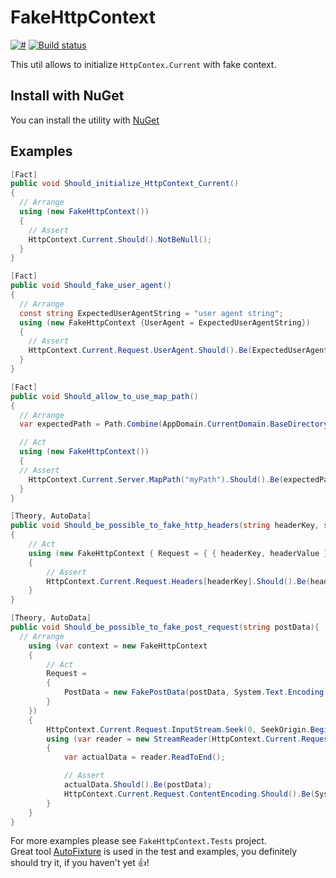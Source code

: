 # FakeHttpContext

[![#](https://img.shields.io/nuget/v/FakeHttpContext.svg)](https://www.nuget.org/packages/FakeHttpContext/)
[![Build status](https://ci.appveyor.com/api/projects/status/l2jnlqj0vtkbr6ob?svg=true)](https://ci.appveyor.com/project/vadimzozulya/fakehttpcontext)

This util allows to initialize `HttpContex.Current` with fake context.

## Install with NuGet
You can install the utility with [NuGet](https://www.nuget.org/packages/FakeHttpContext/)

## Examples

```csharp
[Fact]
public void Should_initialize_HttpContext_Current()
{
  // Arrange
  using (new FakeHttpContext())
  {
    // Assert
    HttpContext.Current.Should().NotBeNull();
  }
}

[Fact]
public void Should_fake_user_agent()
{
  // Arrange
  const string ExpectedUserAgentString = "user agent string";
  using (new FakeHttpContext {UserAgent = ExpectedUserAgentString})
  {
    // Assert
    HttpContext.Current.Request.UserAgent.Should().Be(ExpectedUserAgentString);
  }
}

[Fact]
public void Should_allow_to_use_map_path()
{
  // Arrange
  var expectedPath = Path.Combine(AppDomain.CurrentDomain.BaseDirectory, "myPath");

  // Act
  using (new FakeHttpContext())
  {
  // Assert
    HttpContext.Current.Server.MapPath("myPath").Should().Be(expectedPath);
  }
}

[Theory, AutoData]
public void Should_be_possible_to_fake_http_headers(string headerKey, string headerValue)
{
    // Act
    using (new FakeHttpContext { Request = { { headerKey, headerValue } } })
    {
        // Assert
        HttpContext.Current.Request.Headers[headerKey].Should().Be(headerValue);
    }
}

[Theory, AutoData]
public void Should_be_possible_to_fake_post_request(string postData){
  // Arrange
    using (var context = new FakeHttpContext
    {
        // Act
        Request =
        {
            PostData = new FakePostData(postData, System.Text.Encoding.UTF32)
        }
    })
    {
        HttpContext.Current.Request.InputStream.Seek(0, SeekOrigin.Begin);
        using (var reader = new StreamReader(HttpContext.Current.Request.InputStream, System.Text.Encoding.UTF32))
        {
            var actualData = reader.ReadToEnd();

            // Assert
            actualData.Should().Be(postData);
            HttpContext.Current.Request.ContentEncoding.Should().Be(System.Text.Encoding.UTF32);
        }
    }
}
```

For more examples please see `FakeHttpContext.Tests` project.  
Great tool [AutoFixture](https://github.com/AutoFixture/AutoFixture) is used in
the test and examples, you definitely should try it, if you haven't yet
:thumbsup:!

